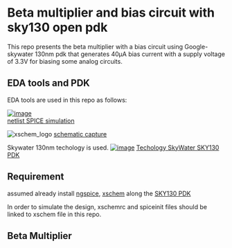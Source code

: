 # Beta multiplier and bias circuit with sky130 open pdk
This repo presents the beta multiplier with a bias circuit using Google-skywater 130nm pdk that generates 40μA bias current with a supply voltage of 3.3V for biasing some analog circuits. 

## EDA tools and PDK
EDA tools are used in this repo as follows: 

[![image](https://user-images.githubusercontent.com/49194847/138070431-d95ce371-db3b-43a1-8dbe-fa85bff53625.png)](http://ngspice.sourceforge.net/devel.html)         
[netlist SPICE simulation](http://ngspice.sourceforge.net/devel.html) 

  ![xschem_logo](https://github.com/ridvanumaz/1AC_Beta-multiplier-and-bias-circuit-with-SKY130-PDK/assets/84044368/79b03572-0a09-4466-a4fd-1e0c19469237) 
[schematic capture](https://xschem.sourceforge.io/stefan/index.html)

 Skywater 130nm techology is used.
[![image](https://user-images.githubusercontent.com/49194847/138075630-d1bdacac-d37b-45d3-88b5-80f118af37cd.png)](https://skywater-pdk.readthedocs.io/en/main/)
[Techology SkyWater SKY130 PDK](https://skywater-pdk.readthedocs.io/en/main/)

## Requirement
assumed already install [ngspice](https://ngspice.sourceforge.io/download.html), [xschem](https://github.com/StefanSchippers/xschem) along the [SKY130 PDK](http://opencircuitdesign.com/open_pdks/index.html) 

In order to simulate the design, xschemrc and spiceinit files should be linked to xschem file in this repo. 

## Beta Multiplier 

